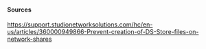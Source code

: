 
#### Sources
https://support.studionetworksolutions.com/hc/en-us/articles/360000949866-Prevent-creation-of-DS-Store-files-on-network-shares